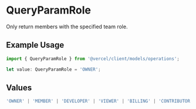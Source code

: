 # QueryParamRole

Only return members with the specified team role.

## Example Usage

```typescript
import { QueryParamRole } from '@vercel/client/models/operations';

let value: QueryParamRole = 'OWNER';
```

## Values

```typescript
'OWNER' | 'MEMBER' | 'DEVELOPER' | 'VIEWER' | 'BILLING' | 'CONTRIBUTOR';
```
